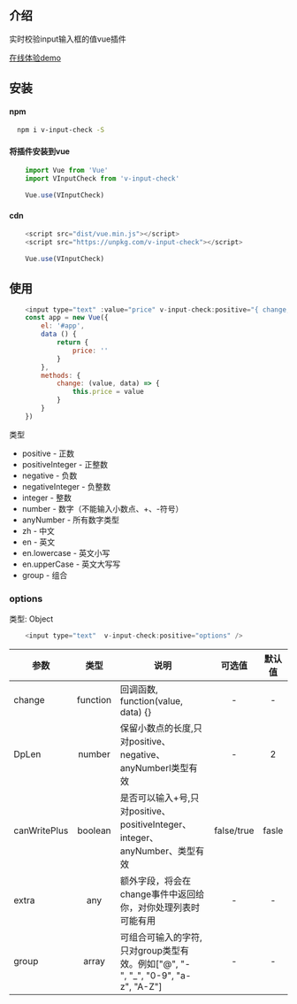 ## 介绍
实时校验input输入框的值vue插件  

[在线体验demo](https://yaoxiangmei.github.io/v-input-check)
## 安装
#### npm
```bash
  npm i v-input-check -S
```
#### 将插件安装到vue
``` js
    import Vue from 'Vue'
    import VInputCheck from 'v-input-check'
    
    Vue.use(VInputCheck)
```
#### cdn
```js
    <script src="dist/vue.min.js"></script>
    <script src="https://unpkg.com/v-input-check"></script>
    
    Vue.use(VInputCheck)
```
## 使用
```js
    <input type="text" :value="price" v-input-check:positive="{ change, DpLen: 1 }" />
    const app = new Vue({
        el: '#app',
        data () {
            return {
                price: ''
            }
        },
        methods: {
            change: (value, data) => {
                this.price = value
            }
        }
    })
```
类型
* positive - 正数
* positiveInteger - 正整数
* negative - 负数
* negativeInteger - 负整数
* integer - 整数
* number - 数字（不能输入小数点、+、-符号）
* anyNumber - 所有数字类型
* zh - 中文
* en - 英文
* en.lowercase - 英文小写
* en.upperCase - 英文大写写
* group - 组合

### options
类型: Object
```js
    <input type="text"  v-input-check:positive="options" />
```
| 参数 | 类型 | 说明 | 可选值 | 默认值 |
| ----- | :----: | ----- | :------: | :------: |
| change | function | 回调函数, function(value, data) {} | - | - |
| DpLen | number | 保留小数点的长度,只对positive、negative、anyNumberl类型有效 | - | 2 |
| canWritePlus | boolean |  是否可以输入+号,只对positive、positiveInteger、integer、anyNumber、类型有效 | false/true | fasle |
| extra | any |  额外字段，将会在change事件中返回给你，对你处理列表时可能有用 | - | - |
| group | array |  可组合可输入的字符,只对group类型有效。例如["@", "-", "_", "0-9", "a-z", "A-Z"]| - | - |
